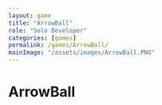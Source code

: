 ```yaml
---
layout: game
title: "ArrowBall"
role: "Solo Developer"
categories: [games]
permalink: /games/ArrowBall/
mainImage: "/assets/images/ArrowBall.PNG"
---
```

# ArrowBall